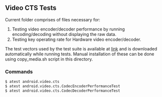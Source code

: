 ## Video CTS Tests
Current folder comprises of files necessary for:
1. Testing video encoder/decoder performance by running encoding/decoding without displaying the raw data.
2. Testing key operating rate for Hardware video encoder/decoder.

The test vectors used by the test suite is available at [link](https://storage.googleapis.com/android_media/cts/tests/video/CtsVideoTestCases-1.1.zip) and is downloaded automatically while running tests. Manual installation of these can be done using copy_media.sh script in this directory.

### Commands
```sh
$ atest android.video.cts
$ atest android.video.cts.CodecEncoderPerformanceTest
$ atest android.video.cts.CodecDecoderPerformanceTest
```
